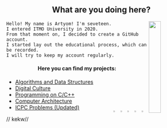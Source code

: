 <h2 align = "center" >What are you doing here?</h2>
<p><img src= "https://i.pinimg.com/originals/71/51/3a/71513ac815fbee5224723c02a1739bb0.gif" width = "25%" align = "right"></p>

    Hello! My name is Artyom! I'm seveteen.
    I entered ITMO University in 2020.
    From that moment on, I decided to create a GitHub account.
    I started lay out the educational process, which can be recorded.
    I will try to keep my account regularly.
    
<h4 align = "center">Here you can find my projects:</h4>
<div>
    <ul>
        <li><a href = "https://github.com/fadyat/ITMO-ALG"> Algorithms and Data Structures </a></li>
        <li><a href = "https://github.com/fadyat/ITMO-DC"> Digital Culture </a></li>
        <li><a href = "https://github.com/fadyat/ITMO-C"> Programming on C/C++ </a></li>
        <li><a href = "https://github.com/fadyat/ITMO-ECM"> Computer Architecture </a></li>
        <li><a href = "https://github.com/fadyat/ICPC-PROBLEMS"> ICPC Problems (Updated)
            <div>
               <a href = "https://vk.com/mrfadeyev"><img src = "https://free-png.ru/wp-content/uploads/2020/04/VK-chb_t-320x320.png" width = "3.3%" align = "right" target = "_blank"></a>
               <a href = "https://t.me/not_fadyat"><img src = "https://i.pinimg.com/originals/a9/74/1a/a9741aa5ce89000ef341872d32e4ba69.png" width = "3.3%" align = "right" target = "_blank"></a>
               <a href = "mailto:fadyat@icloud.com"><img src = "https://encrypted-tbn0.gstatic.com/images?q=tbn%3AANd9GcTewa5n6ScSCLaV_q218HjkRStQnXQ1PkPP4Q&usqp=CAU" width = "3.3%" align = "right" target = "_blank"></a>
               <a href = "https://github.com/fadyat"><img src = "https://image.flaticon.com/icons/png/512/25/25231.png" width = "3.3%" align = "right" target = "_blank"></a>
                 <a href = "https://discord.gg/c6PBVGk"><img src = "https://i.pinimg.com/originals/28/23/f8/2823f83d9bc5e4f1a38b71963beb6932.png" width = "3.3%" align = "right" target = "_blank"></a>
            </div></a>
        </li>
    </ul>
</div>
// kekw//
